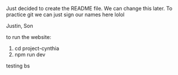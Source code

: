 Just decided to create the README file. We can change this later. To practice git we can just sign our names here lolol

Justin, Son

to run the website:
1. cd project-cynthia
2. npm run dev

testing bs